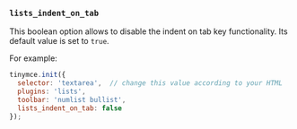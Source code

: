### `lists_indent_on_tab`

This boolean option allows to disable the indent on tab key functionality. Its default value is set to `true`.

For example:

```js
tinymce.init({
  selector: 'textarea',  // change this value according to your HTML
  plugins: 'lists',
  toolbar: 'numlist bullist',
  lists_indent_on_tab: false
});
```